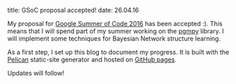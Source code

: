 title: GSoC proposal accepted!
date: 26.04.16

My proposal for [Google Summer of Code 2016](https://summerofcode.withgoogle.com/) has been accepted :). This means that I will spend part of my summer working on the  [pgmpy](http://pgmpy.org) library. I will implement some techniques for Bayesian Network structure learning.

As a first step, I set up this blog to document my progress. It is built with the [Pelican](http://blog.getpelican.com/) static-site generator and hosted on [GitHub pages](https://pages.github.com/).

Updates will follow!
